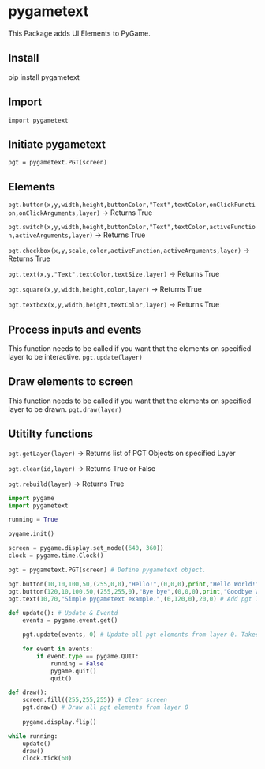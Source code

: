 # pygametext
This Package adds UI Elements to PyGame.

## Install
pip install pygametext

## Import
`import pygametext`


## Initiate pygametext
`pgt = pygametext.PGT(screen)`


## Elements
`pgt.button(x,y,width,height,buttonColor,"Text",textColor,onClickFunction,onClickArguments,layer)`
-> Returns True

`pgt.switch(x,y,width,height,buttonColor,"Text",textColor,activeFunction,activeArguments,layer)`
-> Returns True

`pgt.checkbox(x,y,scale,color,activeFunction,activeArguments,layer)`
-> Returns True

`pgt.text(x,y,"Text",textColor,textSize,layer)`
-> Returns True

`pgt.square(x,y,width,height,color,layer)`
-> Returns True

`pgt.textbox(x,y,width,height,textColor,layer)`
-> Returns True


## Process inputs and events
This function needs to be called if you want that the elements on specified layer to be interactive.
`pgt.update(layer)`

## Draw elements to screen
This function needs to be called if you want that the elements on specified layer to be drawn.
`pgt.draw(layer)`

## Utitilty functions
`pgt.getLayer(layer)`
-> Returns list of PGT Objects on specified Layer

`pgt.clear(id,layer)`
-> Returns True or False

`pgt.rebuild(layer)`
-> Returns True

``` python
import pygame
import pygametext

running = True

pygame.init()

screen = pygame.display.set_mode((640, 360))
clock = pygame.time.Clock()

pgt = pygametext.PGT(screen) # Define pygametext object.

pgt.button(10,10,100,50,(255,0,0),"Hello!",(0,0,0),print,"Hello World!",0) # Add pgt Button
pgt.button(120,10,100,50,(255,255,0),"Bye bye",(0,0,0),print,"Goodbye World!",0) # Add pgt Button
pgt.text(10,70,"Simple pygametext example.",(0,120,0),20,0) # Add pgt Text

def update(): # Update & Eventd
	events = pygame.event.get()

	pgt.update(events, 0) # Update all pgt elements from layer 0. Takes events arg to process some elements.

	for event in events:
		if event.type == pygame.QUIT:
			running = False
			pygame.quit()
			quit()

def draw():
	screen.fill((255,255,255)) # Clear screen
	pgt.draw() # Draw all pgt elements from layer 0
	
	pygame.display.flip()

while running:
	update()
	draw()
	clock.tick(60)
```